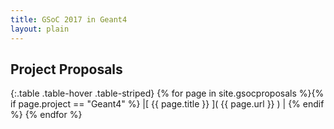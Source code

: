 ```yaml
---
title: GSoC 2017 in Geant4
layout: plain
---
```


## Project Proposals

{:.table .table-hover .table-striped}
{% for page in site.gsocproposals %}{% if page.project == "Geant4" %} |[ {{ page.title }} ]( {{ page.url }} ) | {% endif %}
{% endfor %}